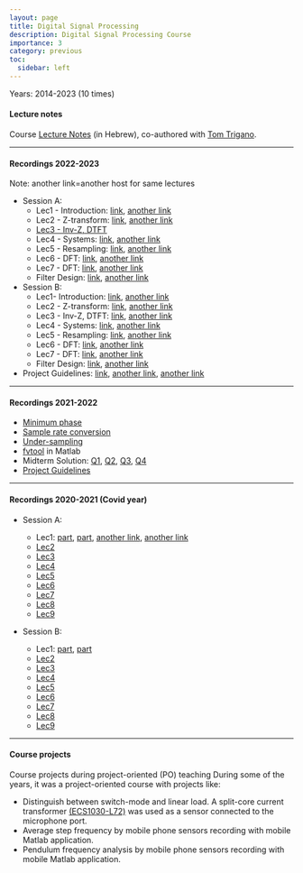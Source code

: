```yaml
---
layout: page
title: Digital Signal Processing
description: Digital Signal Processing Course
importance: 3
category: previous
toc:
  sidebar: left
---
```


Years: 2014-2023 (10 times)

#### Lecture notes
Course [Lecture Notes](https://bykhov.github.io/dsp/DSP_Book.pdf) (in Hebrew), co-authored with [Tom Trigano](https://en.sce.ac.il/faculty/tom).

---

#### Recordings 2022-2023
Note: another link=another host for same lectures
* Session A:
	* Lec1 - Introduction: [link](https://sce-ac-il.zoom.us/rec/share/ewyZsbatN7WCePMsePsFcP2w7-S-g4vf1kWxqmXUVq0KPBsQ0znd64B9G5iIA71r.BDkrWuDwMlomA3zu?startTime=1666530774000), [another link](https://objectstorage.il-jerusalem-1.oraclecloud.com/n/frrgqfrxhcca/b/scevideo/o/b5/b5412d4713131032ad87581e419747f4bf5bb88c.mp4)
	* Lec2 - Z-transform: [link](https://sce-ac-il.zoom.us/rec/share/RyRJN1jeNCZ2VTTl5_OYCTy0C2Oz1q74bZEXcJlolmyv2GGQHk1q8CCDsKiVRshY.8ZmL85TXVZxj1bRK?startTime=1667139112000), [another link](https://objectstorage.il-jerusalem-1.oraclecloud.com/n/frrgqfrxhcca/b/scevideo/o/95/95e350dd83026f0bead4d6de9ef84ed37c035284.mp4)
	* [Lec3 - Inv-Z, DTFT](https://sce-ac-il.zoom.us/rec/share/QsbBMycK7T2W2lkMV8yObDWCN-N77rZslVOEeoG3-cqmw290_GCyRtcnzReoHr1A.tU_JD1zockdOSXMZ?startTime=1667743880000)
	* Lec4 - Systems: [link](https://sce-ac-il.zoom.us/rec/share/j_KI46TDajagtmkwKsXJxenrN2K_0Z9wrvFmnWHOoIK7K5WOpixKxAuZ_b-LHBk3.nMa-1XyauUowrDpi?startTime=1668348713000), [another link](https://objectstorage.il-jerusalem-1.oraclecloud.com/n/frrgqfrxhcca/b/scevideo/o/62/622ee6623e75374640f82f87bc91cb81eb60d259.mp4)
	* Lec5 - Resampling: [link](https://sce-ac-il.zoom.us/rec/share/xu0UtkRhEwotfvgz6Bgw1oVTlWlofd_Waa6_SQJKBWA_wQw8Z2Z3hEkxV_fZFk6W.1yTrzSp4NNLQtz_D?startTime=1668953502000), [another link](https://objectstorage.il-jerusalem-1.oraclecloud.com/n/frrgqfrxhcca/b/scevideo/o/eb/eb6b593c9d4a1d5175a69482992aa70069bce9e4.mp4)
	* Lec6 - DFT: [link](https://sce-ac-il.zoom.us/rec/share/G3ohW4f-UtIdcYiX1DulKtA-Z0iMmutxGOBwJDb9HBqs9YHBNKI_aUSocY_cVwbP.7P-uzCJPTfYk8dtp?startTime=1669558369000), [another link](https://objectstorage.il-jerusalem-1.oraclecloud.com/n/frrgqfrxhcca/b/scevideo/o/cc/ccefc038cfc4f4175b2610a55c1679af0a55b735.mp4)
	* Lec7 - DFT: [link](https://sce-ac-il.zoom.us/rec/share/a7FUJd3HRzfktSfNSySJSsOIvYMSHjsXUaj_WVxhtl3BK_JBsUjHGqYvNyD0k-Jo.8u9QEzhwvoKHEg2K?startTime=1670163217000), [another link](https://objectstorage.il-jerusalem-1.oraclecloud.com/n/frrgqfrxhcca/b/scevideo/o/e4/e497699ff05b85bf7b0d834a7faa7837f6d8c46c.mp4)
	* Filter Design: [link](https://sce-ac-il.zoom.us/rec/share/kEzB9xYRCwpzirx73GisxjybDUSzb46aexNQGKuorNdDmsZaWtZ75xxwYK8X.Hnoae8xhzXJBr0r7?startTime=1670768010000), [another link](https://objectstorage.il-jerusalem-1.oraclecloud.com/n/frrgqfrxhcca/b/scevideo/o/e3/e357b22cd82be4118c01bea2efe549858b15aed4.mp4)
* Session B:
	- Lec1- Introduction: [link](https://sce-ac-il.zoom.us/rec/share/z9ezCBUnXpYzphw7bd-961LOgCHMYM5gXb0fymmBzB-wx7JSZXygssYejD8_7Wu4.lS31N1E0sSqw7J2q?startTime=1666541757000), [another link](https://objectstorage.il-jerusalem-1.oraclecloud.com/n/frrgqfrxhcca/b/scevideo/o/fc/fcf11b59bf1e28c87e80f63ae09e65084af74516.mp4)
	- Lec2 - Z-transform: [link](https://sce-ac-il.zoom.us/rec/share/XIB-Hrf9SCyb9v4Qoqgy2vi0dDm-dZt2_9W6lu4OP9IwCBFFPKqyEYYOZ1M4yMvm.ni3MOd-9LQR3yaY5?startTime=1667150050000), [another link](https://objectstorage.il-jerusalem-1.oraclecloud.com/n/frrgqfrxhcca/b/scevideo/o/7d/7d71f41c475aa3036d0aa0b35d03933c9f89eea5.mp4)
	- Lec3 - Inv-Z, DTFT: [link](https://sce-ac-il.zoom.us/rec/share/ziTki-iPAk0kGiImaDwud8GfKn1o2VNhG56AUQ_RY6_ffH1n4u84lGb98H_i5OCN.G87jzQkr1PfK9gDW?startTime=1667754950000), [another link](https://objectstorage.il-jerusalem-1.oraclecloud.com/n/frrgqfrxhcca/b/scevideo/o/c3/c3194b93956ed6b6c61185a5d8f2581e36995d9b.mp4)
	- Lec4 - Systems: [link](https://sce-ac-il.zoom.us/rec/share/dUhrgsl9iloIUVbvWG_V7FRXtRxJ3dPSDD8ADSJ4b6yvnDKsBkwRrJ3brsJlpWJr.HGP6Ruo1Jt5htMSF?startTime=1668359714000), [another link](https://objectstorage.il-jerusalem-1.oraclecloud.com/n/frrgqfrxhcca/b/scevideo/o/53/53b5682d0b12ec1ef65e0aca3c10e00fc6333fa6.mp4)
	- Lec5 - Resampling: [link](https://sce-ac-il.zoom.us/rec/share/XgBHKahmGb9ORADX_KcpKl_ZZY0b0tJX05cW1_cyYVjXYnYN5wNJJP9VAw7B-54B.q2UCjqVuiZTL0mt7?startTime=1668965061000), [another link](https://objectstorage.il-jerusalem-1.oraclecloud.com/n/frrgqfrxhcca/b/scevideo/o/4e/4e464836f6837663f43acfb3fe6852b2fa31866d.mp4)
	- Lec6 - DFT: [link](https://sce-ac-il.zoom.us/rec/share/vcgo1GGDuZbnWMGT7T3Aq46avHq2KV3t14nWvA-3tYAVmwH30PMtty0Yul0H8F4t.YYRsR2_vM8BC0RR5?startTime=1669569160000), [another link](https://objectstorage.il-jerusalem-1.oraclecloud.com/n/frrgqfrxhcca/b/scevideo/o/4e/4ec137a33b754c069c9d668c08977cec6b8710fe.mp4)
	- Lec7 - DFT: [link](https://sce-ac-il.zoom.us/rec/share/kMijYykBTdM7dSVrTfhrDzMUhJqFw_iYyqO75j001fhakT7Vz6JnIItxeAJvtNkj.1C21AJh9MU_rcnSR?startTime=1670173993000), [another link](https://objectstorage.il-jerusalem-1.oraclecloud.com/n/frrgqfrxhcca/b/scevideo/o/40/40abd9afd42546e42870a99b78dd92021ba6bf51.mp4)
	* Filter Design: [link](https://sce-ac-il.zoom.us/rec/share/-5C1UTRKtzxiH4lAm44bvuwdF54ROJ185J47j2Po_dEFYFqfuqycHvB2CPy7fSD2.tDD8z525BTdd2vV4?startTime=1670778734000), [another link](https://objectstorage.il-jerusalem-1.oraclecloud.com/n/frrgqfrxhcca/b/scevideo/o/c9/c96e92a2703c7b10a93661392012973c11536f54.mp4)
* Project Guidelines: [link](https://sce-ac-il.zoom.us/rec/share/sMNF8Iol1wik-fsUzjdELgjv7bIaDPQZU-tAG_BZyqZK8E_aGpw-FYikj4mgg_J8.XhAQuxLSCOBeaDUE?startTime=1671372913000), [another link](https://objectstorage.il-jerusalem-1.oraclecloud.com/n/frrgqfrxhcca/b/scevideo/o/68/68b7231b275ee3cf29253e0e9d17634c783eb9df.mp4), [another link](https://objectstorage.il-jerusalem-1.oraclecloud.com/n/frrgqfrxhcca/b/scevideo/o/68/68b7231b275ee3cf29253e0e9d17634c783eb9df.mp4)

---

#### Recordings 2021-2022
* [Minimum phase](https://sce-ac-il.zoom.us/rec/share/saK9gnb4td1EQwIzrC-xI-v0u5j2IvWr3fx7KkH9ieLkG4pMIwHmBxRj-W0LoWKk.wSmS24HSVVqYGCBK?startTime=1637500904000)
* [Sample rate conversion](https://sce-ac-il.zoom.us/rec/share/1V_DFfDtNrbj7abX_9u4x2ElQ-cUcphlFEcOlYAnBYU7JnJwRlXFLDOGO3n6SZrw.0VEPDp7BVHvLeJGZ?startTime=1637140371000)
* [Under-sampling](https://sce-ac-il.zoom.us/rec/share/r6JiFLekD3sQzcKfjnS1K2HvvVDsn0zExOzQasly5pLri_2mWdNgC3Udo0GMNtTb.0y3bStWyhrJeg0AM?startTime=1637518341000)
* [fvtool](https://sce-ac-il.zoom.us/rec/share/Q1Ygq1P4D-wbG-vt1LQjwUR7vRAt2YC4gM-IHvKanNFARzHf00sgG9GkNvqq0XVU.AtAQzR7oDXLiAKHs?startTime=1636565115000) in Matlab
* Midterm Solution: [Q1](https://sce-ac-il.zoom.us/rec/share/Y5-bXY8dGks0_RBT1hj4ljbi5jXCBARKm1aoQCDH5tAbgANJWV7-0_3cm-xsqAhz.ikDsp1cqvueSnUrp?startTime=1641143134000), [Q2](https://sce-ac-il.zoom.us/rec/share/Y5-bXY8dGks0_RBT1hj4ljbi5jXCBARKm1aoQCDH5tAbgANJWV7-0_3cm-xsqAhz.ikDsp1cqvueSnUrp?startTime=1641143577000), [Q3](https://sce-ac-il.zoom.us/rec/share/Y5-bXY8dGks0_RBT1hj4ljbi5jXCBARKm1aoQCDH5tAbgANJWV7-0_3cm-xsqAhz.ikDsp1cqvueSnUrp?startTime=1641143663000), [Q4](https://sce-ac-il.zoom.us/rec/share/Y5-bXY8dGks0_RBT1hj4ljbi5jXCBARKm1aoQCDH5tAbgANJWV7-0_3cm-xsqAhz.ikDsp1cqvueSnUrp?startTime=1641143760000)
* [Project Guidelines](https://sce-ac-il.zoom.us/rec/share/7zTgEf-8F4SfwGQR1yEcnN3D6BlGzK0vcF1bSsARQ10k5QqWOzW82U3U63jNfzvN.rMFYpjudxUUKNX39?startTime=1639324453000)

---

#### Recordings 2020-2021 (Covid year)

* Session A: 
	* Lec1: [part](https://objectstorage.il-jerusalem-1.oraclecloud.com/n/frrgqfrxhcca/b/scevideo/o/b3/b3e6e6c5b477141505e4183c976ef3f5aadcc548.mp4), [part](https://objectstorage.il-jerusalem-1.oraclecloud.com/n/frrgqfrxhcca/b/scevideo/o/70/704465bf419c1f3a8411ade4a62c990f50877d16.mp4), [another link](https://objectstorage.il-jerusalem-1.oraclecloud.com/n/frrgqfrxhcca/b/scevideo/o/54/549b44592f9fc01a6a41443a1e8184b651ff3823.mp4), [another link](https://objectstorage.il-jerusalem-1.oraclecloud.com/n/frrgqfrxhcca/b/scevideo/o/f4/f4caac4942f4c92a4d1108c85acceafb24fa1c3c.mp4)
	* [Lec2](https://objectstorage.il-jerusalem-1.oraclecloud.com/n/frrgqfrxhcca/b/scevideo/o/a1/a1aca1fe1f5b5cc1b64a0372170f038316b091cd.mp4)
	* [Lec3](https://objectstorage.il-jerusalem-1.oraclecloud.com/n/frrgqfrxhcca/b/scevideo/o/91/9194afb93c0dfd3d49445d6e701749b6ed88c4ae.mp4)
	* [Lec4](https://objectstorage.il-jerusalem-1.oraclecloud.com/n/frrgqfrxhcca/b/scevideo/o/cc/ccc3656e69c8bebe4bb4bae8e49b6d5bc24eef3d.mp4)
	* [Lec5](https://objectstorage.il-jerusalem-1.oraclecloud.com/n/frrgqfrxhcca/b/scevideo/o/54/54519ec9729872dcb4a07e7284c6cd8647b58d56.mp4)
	* [Lec6](https://objectstorage.il-jerusalem-1.oraclecloud.com/n/frrgqfrxhcca/b/scevideo/o/ed/ed9a2a5d2e3cb59e82eac81cb5cd8037c82c6067.mp4)
	* [Lec7](https://objectstorage.il-jerusalem-1.oraclecloud.com/n/frrgqfrxhcca/b/scevideo/o/65/650169faa845e7fe136049b613f28670281d7422.mp4)
	* [Lec8](https://objectstorage.il-jerusalem-1.oraclecloud.com/n/frrgqfrxhcca/b/scevideo/o/94/943123a6a57714249432a09dfc45d3c92b29c3cf.mp4)
	* [Lec9](https://objectstorage.il-jerusalem-1.oraclecloud.com/n/frrgqfrxhcca/b/scevideo/o/46/4672d3b4d68794f739f1b8c0bd7857b312372f4b.mp4)

* Session B:
	* Lec1: [part](https://objectstorage.il-jerusalem-1.oraclecloud.com/n/frrgqfrxhcca/b/scevideo/o/d3/d34390907615573dd9f5d8124fc3114319851f81.mp4), [part](https://objectstorage.il-jerusalem-1.oraclecloud.com/n/frrgqfrxhcca/b/scevideo/o/88/88f1cead7b1577809ea39a0a8ad72deee39b3dee.mp4)
	* [Lec2](https://objectstorage.il-jerusalem-1.oraclecloud.com/n/frrgqfrxhcca/b/scevideo/o/65/6511f2aeae9c750cb538561104783fa5ef8871ea.mp4)
	* [Lec3](https://objectstorage.il-jerusalem-1.oraclecloud.com/n/frrgqfrxhcca/b/scevideo/o/69/696f050863dcedf36e6694c67d401f21fc0f2afb.mp4)
	* [Lec4](https://objectstorage.il-jerusalem-1.oraclecloud.com/n/frrgqfrxhcca/b/scevideo/o/c3/c3ca5897c055830935f0d536627dd51f0e9bb7e1.mp4)
	* [Lec5](https://objectstorage.il-jerusalem-1.oraclecloud.com/n/frrgqfrxhcca/b/scevideo/o/9a/9ab86b7675cd158d9a0246bdf8093bdf85656d39.mp4)
	* [Lec6](https://objectstorage.il-jerusalem-1.oraclecloud.com/n/frrgqfrxhcca/b/scevideo/o/24/2471730f08a063d11c12ab0e6f93d5fc221dde9e.mp4)
	* [Lec7](https://objectstorage.il-jerusalem-1.oraclecloud.com/n/frrgqfrxhcca/b/scevideo/o/a4/a4706f8b03f48af661723516fd361d4c6a3ca7cf.mp4)
	* [Lec8](https://objectstorage.il-jerusalem-1.oraclecloud.com/n/frrgqfrxhcca/b/scevideo/o/0c/0c15041abdba29b738e9c54647cf7e7a826f02c5.mp4)
	* [Lec9](https://objectstorage.il-jerusalem-1.oraclecloud.com/n/frrgqfrxhcca/b/scevideo/o/d6/d6dd8f401b7cdcaaa44379080820418a89732cb9.mp4)

---

#### Course projects
Course projects during project-oriented (PO) teaching
During some of the years, it was a project-oriented course with projects like:
* Distinguish between switch-mode and linear load. A split-core current transformer  [(ECS1030-L72)](https://www.sparkfun.com/products/11005) was used as a sensor connected to the microphone port.
* Average step frequency by mobile phone sensors recording with mobile Matlab application.
* Pendulum frequency analysis by mobile phone sensors recording with mobile Matlab application.